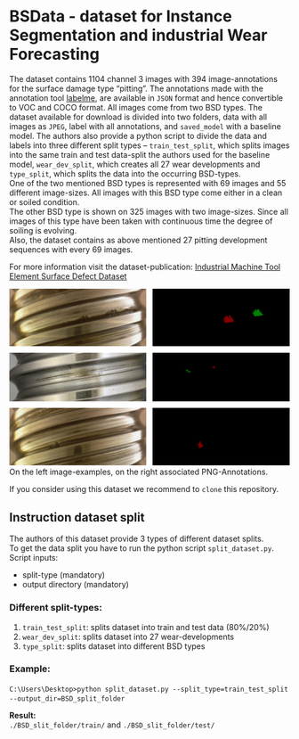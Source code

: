 # BSData - dataset for Instance Segmentation and industrial Wear Forecasting

The dataset contains 1104 channel 3 images with 394 image-annotations for the surface damage 
type “pitting”. The annotations made with the annotation tool [labelme](https://github.com/wkentaro/labelme), 
are available in ``JSON`` format and hence convertible to VOC and COCO format. All images come from two BSD types. 
The dataset available for download is divided into two folders, data with all images as ``JPEG``, label with all annotations, 
and ``saved_model`` with a baseline model. The authors also provide a python script to divide the data and labels into three 
different split types – `train_test_split`, which splits images into the same train and test data-split the authors used 
for the baseline model, `wear_dev_split`, which creates all 27 wear developments and `type_split`, which splits the data 
into the occurring BSD-types.<br>
One of the two mentioned BSD types is represented with 69 images and 55 different image-sizes. All images with this BSD 
type come either in a clean or soiled condition.<br>
The other BSD type is shown on 325 images with two image-sizes. Since all images of this type have been taken with continuous 
time the degree of soiling is evolving.<br>
Also, the dataset contains as above mentioned 27 pitting development sequences with every 69 images.<br>


For more information visit the dataset-publication: [Industrial Machine Tool Element Surface Defect Dataset](https://www.youtube.com/watch?v=dQw4w9WgXcQ&ab_channel=RickAstleyVEVO)

![dataset demo image](./demo/demo.png)
On the left image-examples, on the right associated PNG-Annotations.

If you consider using this dataset we recommend to `clone` this repository.

## Instruction dataset split 

The authors of this dataset provide 3 types of different dataset splits.<br>
To get the data split you have to run the python script `split_dataset.py`.<br>
Script inputs:
- split-type (mandatory)
- output directory (mandatory)


### Different split-types:
1. `train_test_split`: splits dataset into train and test data (80%/20%)
2. `wear_dev_split`: splits dataset into 27 wear-developments 
3. `type_split`: splits dataset into different BSD types


### Example:
`C:\Users\Desktop>python split_dataset.py --split_type=train_test_split --output_dir=BSD_split_folder`<br>


**Result:**<br>
`./BSD_slit_folder/train/` and `./BSD_slit_folder/test/`

